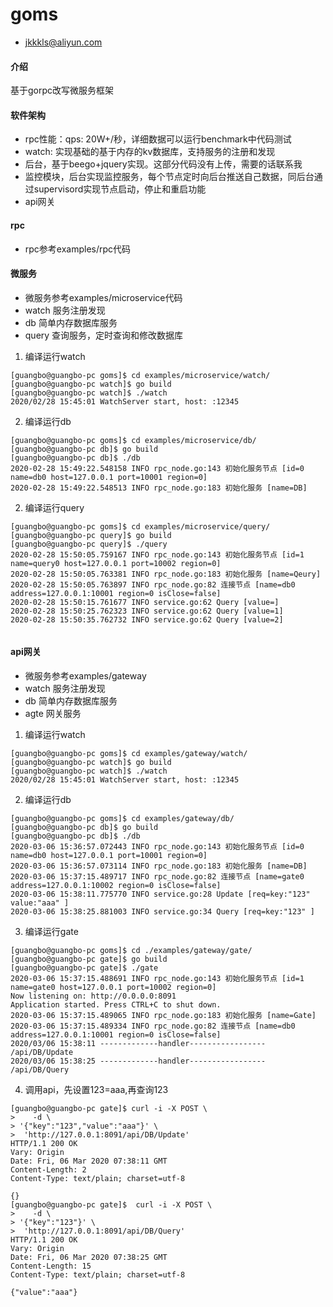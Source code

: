 # goms
* jkkkls@aliyun.com

#### 介绍
基于gorpc改写微服务框架

#### 软件架构

* rpc性能：qps: 20W+/秒，详细数据可以运行benchmark中代码测试
* watch: 实现基础的基于内存的kv数据库，支持服务的注册和发现
* 后台，基于beego+jquery实现。这部分代码没有上传，需要的话联系我
* 监控模块，后台实现监控服务，每个节点定时向后台推送自己数据，同后台通过supervisord实现节点启动，停止和重启功能
* api网关


#### rpc

* rpc参考examples/rpc代码

#### 微服务

* 微服务参考examples/microservice代码
* watch 服务注册发现
* db    简单内存数据库服务
* query 查询服务，定时查询和修改数据库

1. 编译运行watch
```shell
[guangbo@guangbo-pc goms]$ cd examples/microservice/watch/
[guangbo@guangbo-pc watch]$ go build
[guangbo@guangbo-pc watch]$ ./watch
2020/02/28 15:45:01 WatchServer start, host: :12345
```

2. 编译运行db
```shell
[guangbo@guangbo-pc goms]$ cd examples/microservice/db/
[guangbo@guangbo-pc db]$ go build
[guangbo@guangbo-pc db]$ ./db
2020-02-28 15:49:22.548158 INFO rpc_node.go:143 初始化服务节点 [id=0 name=db0 host=127.0.0.1 port=10001 region=0]
2020-02-28 15:49:22.548513 INFO rpc_node.go:183 初始化服务 [name=DB]
```

2. 编译运行query
```shell
[guangbo@guangbo-pc goms]$ cd examples/microservice/query/
[guangbo@guangbo-pc query]$ go build
[guangbo@guangbo-pc query]$ ./query
2020-02-28 15:50:05.759167 INFO rpc_node.go:143 初始化服务节点 [id=1 name=query0 host=127.0.0.1 port=10002 region=0]
2020-02-28 15:50:05.763381 INFO rpc_node.go:183 初始化服务 [name=Qeury]
2020-02-28 15:50:05.763897 INFO rpc_node.go:82 连接节点 [name=db0 address=127.0.0.1:10001 region=0 isClose=false]
2020-02-28 15:50:15.761677 INFO service.go:62 Query [value=]
2020-02-28 15:50:25.762323 INFO service.go:62 Query [value=1]
2020-02-28 15:50:35.762732 INFO service.go:62 Query [value=2]


```

#### api网关

* 微服务参考examples/gateway
* watch 服务注册发现
* db    简单内存数据库服务
* agte  网关服务

1. 编译运行watch
```shell
[guangbo@guangbo-pc goms]$ cd examples/gateway/watch/
[guangbo@guangbo-pc watch]$ go build
[guangbo@guangbo-pc watch]$ ./watch
2020/02/28 15:45:01 WatchServer start, host: :12345
```

2. 编译运行db
```shell
[guangbo@guangbo-pc goms]$ cd examples/gateway/db/
[guangbo@guangbo-pc db]$ go build
[guangbo@guangbo-pc db]$ ./db
2020-03-06 15:36:57.072443 INFO rpc_node.go:143 初始化服务节点 [id=0 name=db0 host=127.0.0.1 port=10001 region=0]
2020-03-06 15:36:57.073114 INFO rpc_node.go:183 初始化服务 [name=DB]
2020-03-06 15:37:15.489717 INFO rpc_node.go:82 连接节点 [name=gate0 address=127.0.0.1:10002 region=0 isClose=false]
2020-03-06 15:38:11.775770 INFO service.go:28 Update [req=key:"123" value:"aaa" ]
2020-03-06 15:38:25.881003 INFO service.go:34 Query [req=key:"123" ]
```

3. 编译运行gate
```shell
[guangbo@guangbo-pc goms]$ cd ./examples/gateway/gate/
[guangbo@guangbo-pc gate]$ go build
[guangbo@guangbo-pc gate]$ ./gate
2020-03-06 15:37:15.488691 INFO rpc_node.go:143 初始化服务节点 [id=1 name=gate0 host=127.0.0.1 port=10002 region=0]
Now listening on: http://0.0.0.0:8091
Application started. Press CTRL+C to shut down.
2020-03-06 15:37:15.489065 INFO rpc_node.go:183 初始化服务 [name=Gate]
2020-03-06 15:37:15.489334 INFO rpc_node.go:82 连接节点 [name=db0 address=127.0.0.1:10001 region=0 isClose=false]
2020/03/06 15:38:11 -------------handler----------------- /api/DB/Update
2020/03/06 15:38:25 -------------handler----------------- /api/DB/Query
```

4. 调用api，先设置123=aaa,再查询123
```shell
[guangbo@guangbo-pc gate]$ curl -i -X POST \
>    -d \
> '{"key":"123","value":"aaa"}' \
>  'http://127.0.0.1:8091/api/DB/Update'
HTTP/1.1 200 OK
Vary: Origin
Date: Fri, 06 Mar 2020 07:38:11 GMT
Content-Length: 2
Content-Type: text/plain; charset=utf-8

{}
[guangbo@guangbo-pc gate]$  curl -i -X POST \
>    -d \
> '{"key":"123"}' \
>  'http://127.0.0.1:8091/api/DB/Query'
HTTP/1.1 200 OK
Vary: Origin
Date: Fri, 06 Mar 2020 07:38:25 GMT
Content-Length: 15
Content-Type: text/plain; charset=utf-8

{"value":"aaa"}
```